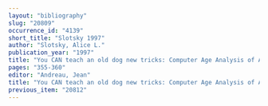```yaml
---
layout: "bibliography"
slug: "20809"
occurrence_id: "4139"
short_title: "Slotsky 1997"
author: "Slotsky, Alice L."
publication_year: "1997"
title: "You CAN teach an old dog new tricks: Computer Age Analysis of Ancient Data (Prices in the Astronomical Diaries of -463 to -72)"
pages: "355-360"
editor: "Andreau, Jean"
title: "You CAN teach an old dog new tricks: Computer Age Analysis of Ancient Data (Prices in the Astronomical Diaries of -463 to -72)"
previous_item: "20812"
---
```

